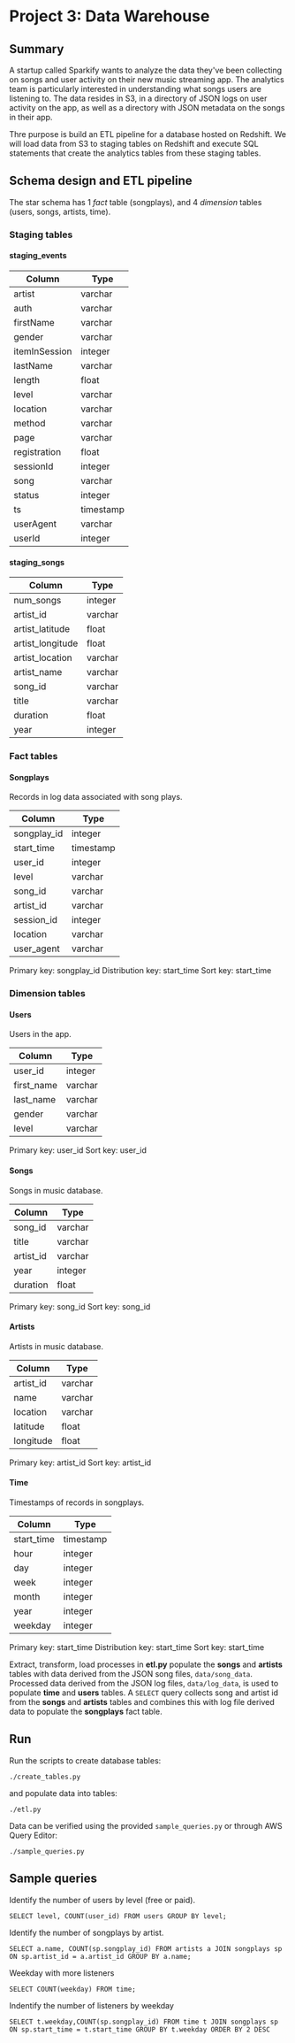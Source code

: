 # Project 3: Data Warehouse

## Summary

A startup called Sparkify wants to analyze the data they've been collecting on songs and user activity on their new music streaming app. The analytics team is particularly interested in understanding what songs users are listening to. The data resides in S3, in a directory of JSON logs on user activity on the app, as well as a directory with JSON metadata on the songs in their app.

Thre purpose is build an ETL pipeline for a database hosted on Redshift. We will load data from S3 to staging tables on Redshift and execute SQL statements that create the analytics tables from these staging tables.

## Schema design and ETL pipeline

The star schema has 1 *fact* table (songplays), and 4 *dimension* tables (users, songs, artists, time).


### Staging tables

#### staging_events

|   Column       |            Type             | 
| -------------- | --------------------------- | 
| artist         | varchar                     | 
| auth           | varchar                     | 
| firstName      | varchar                     | 
| gender         | varchar                     | 
| itemInSession  | integer                     | 
| lastName       | varchar                     | 
| length         | float                       | 
| level          | varchar                     | 
| location       | varchar                     |
| method         | varchar                     | 
| page           | varchar                     | 
| registration   | float                       | 
| sessionId      | integer                     | 
| song           | varchar                     | 
| status         | integer                     | 
| ts             | timestamp                   | 
| userAgent      | varchar                     | 
| userId         | integer                     | 


#### staging_songs

|   Column          |            Type             | 
| ----------------- | --------------------------- | 
| num_songs         | integer                     | 
| artist_id         | varchar                     | 
| artist_latitude   | float                       | 
| artist_longitude  | float                       | 
| artist_location   | varchar                     | 
| artist_name       | varchar                     | 
| song_id           | varchar                     | 
| title             | varchar                     | 
| duration          | float                       | 
| year              | integer                     |



### Fact tables

#### Songplays

Records in log data associated with song plays.

|   Column    |            Type             | 
| ----------- | --------------------------- | 
| songplay_id | integer                     | 
| start_time  | timestamp                   | 
| user_id     | integer                     | 
| level       | varchar                     | 
| song_id     | varchar                     | 
| artist_id   | varchar                     | 
| session_id  | integer                     | 
| location    | varchar                     | 
| user_agent  | varchar                     | 

Primary key: songplay_id
Distribution key: start_time
Sort key: start_time

### Dimension tables

#### Users

Users in the app.

|   Column   |       Type        | 
| ---------- | ----------------- | 
| user_id    | integer           | 
| first_name | varchar           | 
| last_name  | varchar           | 
| gender     | varchar           | 
| level      | varchar           | 

Primary key: user_id
Sort key: user_id

#### Songs

Songs in music database.

|  Column   |         Type          |
| --------- | --------------------- |
| song_id   | varchar               |
| title     | varchar               |
| artist_id | varchar               |
| year      | integer               |
| duration  | float                 |

Primary key: song_id
Sort key: song_id

#### Artists

Artists in music database.

|  Column   |         Type          |
| --------- | --------------------- |
| artist_id | varchar               |
| name      | varchar               |
| location  | varchar               |
| latitude  | float                 |
| longitude | float                 |

Primary key: artist_id
Sort key: artist_id

#### Time

Timestamps of records in songplays.

|   Column   |            Type             | 
| ---------- | --------------------------- | 
| start_time | timestamp                      | 
| hour       | integer                     | 
| day        | integer                     | 
| week       | integer                     | 
| month      | integer                     | 
| year       | integer                     | 
| weekday    | integer                     | 

Primary key: start_time
Distribution key: start_time
Sort key: start_time


Extract, transform, load processes in **etl.py** populate the **songs** and **artists** tables with data derived from the JSON song files, `data/song_data`. Processed data derived from the JSON log files, `data/log_data`, is used to populate **time** and **users** tables. A `SELECT` query collects song and artist id from the **songs** and **artists** tables and combines this with log file derived data to populate the **songplays** fact table.


## Run

Run the scripts to create database tables:

```
./create_tables.py
```

and populate data into tables:

```
./etl.py
```

Data can be verified using the provided `sample_queries.py` or through AWS Query Editor:

```
./sample_queries.py
```

## Sample queries

Identify the number of users by level (free or paid).

`SELECT level, COUNT(user_id) FROM users GROUP BY level;`

Identify the number of songplays by artist.

`SELECT a.name, COUNT(sp.songplay_id) FROM artists a JOIN songplays sp ON sp.artist_id = a.artist_id GROUP BY a.name;`

Weekday with more listeners

`SELECT COUNT(weekday) FROM time;`

Indentify the number of listeners by weekday

`SELECT t.weekday,COUNT(sp.songplay_id) FROM time t JOIN songplays sp ON sp.start_time = t.start_time GROUP BY t.weekday ORDER BY 2 DESC`